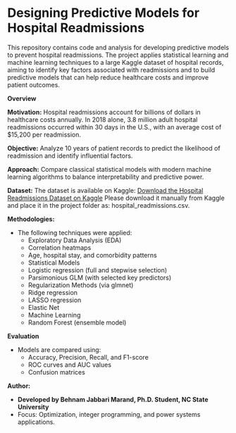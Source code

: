 # Designing Predictive Models for Hospital Readmissions

This repository contains code and analysis for developing predictive models to prevent hospital readmissions. The project applies statistical learning and machine learning techniques to a large Kaggle dataset of hospital records, aiming to identify key factors associated with readmissions and to build predictive models that can help reduce healthcare costs and improve patient outcomes.

**Overview**

**Motivation:** Hospital readmissions account for billions of dollars in healthcare costs annually. In 2018 alone, 3.8 million adult hospital readmissions occurred within 30 days in the U.S., with an average cost of $15,200 per readmission.

**Objective:** Analyze 10 years of patient records to predict the likelihood of readmission and identify influential factors.

**Approach:** Compare classical statistical models with modern machine learning algorithms to balance interpretability and predictive power.

**Dataset:**
  The dataset is available on Kaggle: [Download the Hospital Readmissions Dataset on Kaggle](https://www.kaggle.com/datasets/dubradave/hospital-readmissions?resource=download)
  Please download it manually from Kaggle and place it in the project folder as: hospital_readmissions.csv.

**Methodologies:**
   - The following techniques were applied:
       - Exploratory Data Analysis (EDA)
       - Correlation heatmaps
       - Age, hospital stay, and comorbidity patterns
       - Statistical Models
       - Logistic regression (full and stepwise selection)
       - Parsimonious GLM (with selected key predictors)
       - Regularization Methods (via glmnet)
       - Ridge regression
       - LASSO regression
       - Elastic Net
       - Machine Learning
       - Random Forest (ensemble model)
    
**Evaluation**
  - Models are compared using:
      - Accuracy, Precision, Recall, and F1-score
      - ROC curves and AUC values
      - Confusion matrices
   
**Author:**
  - **Developed by Behnam Jabbari Marand, Ph.D. Student, NC State University**
  - Focus: Optimization, integer programming, and power systems applications.
